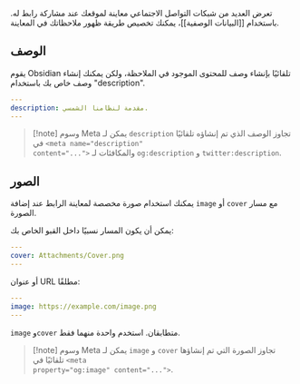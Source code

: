 تعرض العديد من شبكات التواصل الاجتماعي معاينة لموقعك عند مشاركة رابط له. باستخدام [[البيانات الوصفية]]، يمكنك تخصيص طريقة ظهور ملاحظاتك في المعاينة.

## الوصف

يقوم Obsidian تلقائيًا بإنشاء وصف للمحتوى الموجود في الملاحظة، ولكن يمكنك إنشاء وصف خاص بك باستخدام "description".

```yml
---
description: مقدمة لنظامنا الشمسي.
---
```

> [!note] وسوم Meta
> يمكن لـ `description` تجاوز الوصف الذي تم إنشاؤه تلقائيًا في <code dir="ltr">&lt;meta name="description" content="..."&gt;</code> والمكافئات لـ `og:description` و `twitter:description`.

## الصور

يمكنك استخدام صورة مخصصة لمعاينة الرابط عند إضافة `image` أو `cover` مع مسار الصورة.

يمكن أن يكون المسار نسبيًا داخل القبو الخاص بك:

```yml
---
cover: Attachments/Cover.png
---
```

أو عنوان URL مطلقًا:

```yml
---
image: https://example.com/image.png
---
```

`image` و`cover` متطابقان. استخدم واحدة منهما فقط.

> [!note] وسوم Meta
> يمكن لـ `image` و `cover` تجاوز الصورة التي تم إنشاؤها تلقائيًا في <code dir="ltr">&lt;meta property="og:image" content="..."&gt;</code>.
